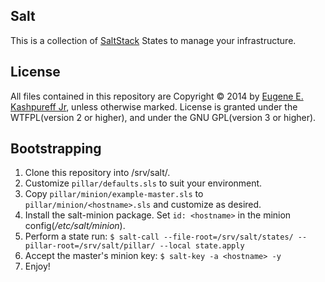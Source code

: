 <!--
# README.md
# EugeneKay/srv-salt
-->
Salt
----

This is a collection of [SaltStack](https://docs.saltstack.com/) States to manage your infrastructure.


License
-------

All files contained in this repository are Copyright © 2014 by [Eugene E. Kashpureff Jr](mailto:eugene@kashpureff.org), unless otherwise marked. License is granted under the WTFPL(version 2 or higher), and under the GNU GPL(version 3 or higher).


Bootstrapping
-------------

 1. Clone this repository into /srv/salt/.
 2. Customize `pillar/defaults.sls` to suit your environment.
 2. Copy `pillar/minion/example-master.sls` to `pillar/minion/<hostname>.sls` and customize as desired.
 3. Install the salt-minion package. Set `id: <hostname>` in the minion config(_/etc/salt/minion_).
 4. Perform a state run: `$ salt-call --file-root=/srv/salt/states/ --pillar-root=/srv/salt/pillar/ --local state.apply`
 5. Accept the master's minion key: `$ salt-key -a <hostname> -y`
 6. Enjoy!
